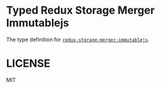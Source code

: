 # Typed Redux Storage Merger Immutablejs
The type definition for [`redux-storage-merger-immutablejs`](https://github.com/michaelcontento/redux-storage-merger-immutablejs).

# LICENSE
MIT
